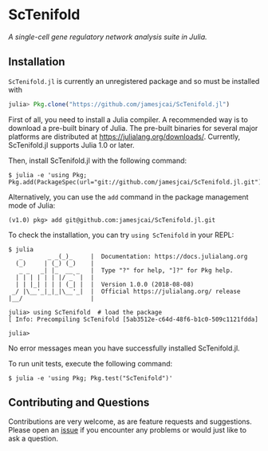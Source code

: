 # ScTenifold

*A single-cell gene regulatory network analysis suite in Julia.*

## Installation

`ScTenifold.jl` is currently an unregistered package and so must be installed with

```julia
julia> Pkg.clone("https://github.com/jamesjcai/ScTenifold.jl")
```
First of all, you need to install a Julia compiler.  A recommended way is to
download a pre-built binary of Julia. The pre-built binaries for several major
platforms are distributed at <https://julialang.org/downloads/>.  Currently,
ScTenifold.jl supports Julia 1.0 or later.

Then, install ScTenifold.jl with the following command:

    $ julia -e 'using Pkg; Pkg.add(PackageSpec(url="git://github.com/jamesjcai/ScTenifold.jl.git"))'

Alternatively, you can use the `add` command in the package management mode of Julia:

    (v1.0) pkg> add git@github.com:jamesjcai/ScTenifold.jl.git

To check the installation, you can try `using ScTenifold` in your REPL:

    $ julia
       _       _ _(_)_     |  Documentation: https://docs.julialang.org
      (_)     | (_) (_)    |
       _ _   _| |_  __ _   |  Type "?" for help, "]?" for Pkg help.
      | | | | | | |/ _` |  |
      | | |_| | | | (_| |  |  Version 1.0.0 (2018-08-08)
     _/ |\__'_|_|_|\__'_|  |  Official https://julialang.org/ release
    |__/                   |

    julia> using ScTenifold  # load the package
    [ Info: Precompiling ScTenifold [5ab3512e-c64d-48f6-b1c0-509c1121fdda]

    julia>


No error messages mean you have successfully installed ScTenifold.jl.

To run unit tests, execute the following command:

    $ julia -e 'using Pkg; Pkg.test("ScTenifold")'


## Contributing and Questions

Contributions are very welcome, as are feature requests and suggestions. Please open an
[issue][issues-url] if you encounter any problems or would just like to ask a question.

[issues-url]: https://github.com/jamesjcai/ScTenifold.jl/issues